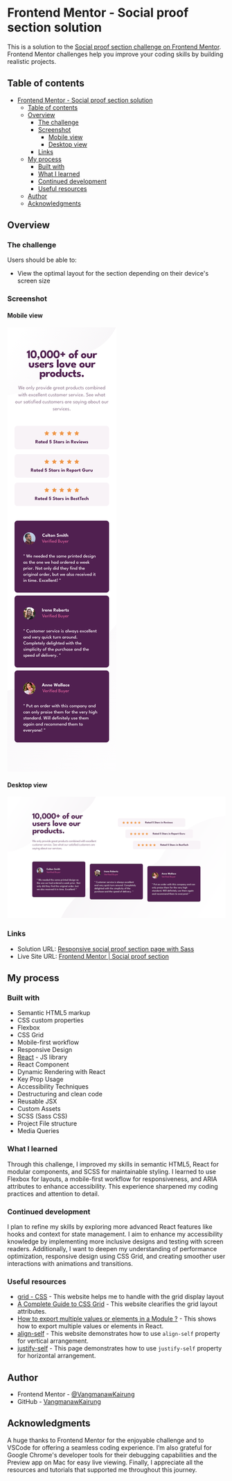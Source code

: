 # Frontend Mentor - Social proof section solution

This is a solution to the [Social proof section challenge on Frontend Mentor](https://www.frontendmentor.io/challenges/social-proof-section-6e0qTv_bA). Frontend Mentor challenges help you improve your coding skills by building realistic projects.

## Table of contents

- [Frontend Mentor - Social proof section solution](#frontend-mentor---social-proof-section-solution)
  - [Table of contents](#table-of-contents)
  - [Overview](#overview)
    - [The challenge](#the-challenge)
    - [Screenshot](#screenshot)
      - [Mobile view](#mobile-view)
      - [Desktop view](#desktop-view)
    - [Links](#links)
  - [My process](#my-process)
    - [Built with](#built-with)
    - [What I learned](#what-i-learned)
    - [Continued development](#continued-development)
    - [Useful resources](#useful-resources)
  - [Author](#author)
  - [Acknowledgments](#acknowledgments)

## Overview

### The challenge

Users should be able to:

- View the optimal layout for the section depending on their device's screen size

### Screenshot

#### Mobile view

![](./src/assets/screenshot/Mobile%20view.png)

#### Desktop view

![](./src/assets/screenshot/Desktop%20view.png)

### Links

- Solution URL: [Responsive social proof section page with Sass](https://www.frontendmentor.io/solutions/responsive-social-proof-section-page-with-sass-ka_PHHd2jj)
- Live Site URL: [Frontend Mentor | Social proof section](https://github.com/VangmanawKairung/Frontend-Mentor_social-proof-section)

## My process

### Built with

- Semantic HTML5 markup
- CSS custom properties
- Flexbox
- CSS Grid
- Mobile-first workflow
- Responsive Design
- [React](https://reactjs.org/) - JS library
- React Component
- Dynamic Rendering with React
- Key Prop Usage
- Accessibility Techniques
- Destructuring and clean code
- Reusable JSX
- Custom Assets
- SCSS (Sass CSS)
- Project File structure
- Media Queries

### What I learned

Through this challenge, I improved my skills in semantic HTML5, React for modular components, and SCSS for maintainable styling. I learned to use Flexbox for layouts, a mobile-first workflow for responsiveness, and ARIA attributes to enhance accessibility. This experience sharpened my coding practices and attention to detail.

### Continued development

I plan to refine my skills by exploring more advanced React features like hooks and context for state management. I aim to enhance my accessibility knowledge by implementing more inclusive designs and testing with screen readers. Additionally, I want to deepen my understanding of performance optimization, responsive design using CSS Grid, and creating smoother user interactions with animations and transitions.

### Useful resources

- [grid - CSS](https://developer.mozilla.org/en-US/docs/Web/CSS/grid) - This website helps me to handle with the grid display layout
- [A Complete Guide to CSS Grid](https://css-tricks.com/snippets/css/complete-guide-grid/) - This website clearifies the grid layout attributes.
- [How to export multiple values or elements in a Module ?](https://www.geeksforgeeks.org/how-to-export-multiple-values-or-elements-in-a-module/) - This shows how to export multiple values or elements in React.
- [align-self](https://developer.mozilla.org/en-US/docs/Web/CSS/align-self) - This website demonstrates how to use `align-self` property for vertical arrangement.
- [justify-self](https://developer.mozilla.org/en-US/docs/Web/CSS/justify-self) - This page demonstrates how to use `justify-self` property for horizontal arrangement.

## Author

- Frontend Mentor - [@VangmanawKairung](https://www.frontendmentor.io/profile/VangmanawKairung)
- GitHub - [VangmanawKairung](https://github.com/VangmanawKairung)

## Acknowledgments

A huge thanks to Frontend Mentor for the enjoyable challenge and to VSCode for offering a seamless coding experience. I’m also grateful for Google Chrome's developer tools for their debugging capabilities and the Preview app on Mac for easy live viewing. Finally, I appreciate all the resources and tutorials that supported me throughout this journey.
